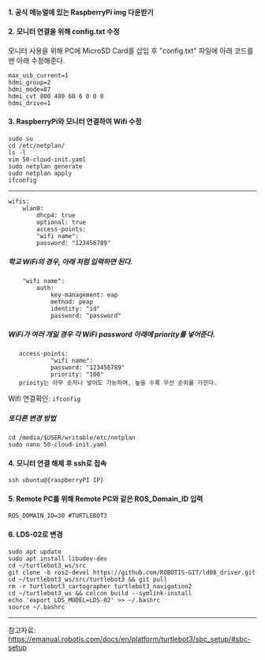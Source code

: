  #### 1. 공식 메뉴얼에 있는 RaspberryPi img 다운받기
 
 
 #### 2. 모니터 연결을 위해 config.txt 수정
 모니터 사용을 위해 PC에 MicroSD Card를 삽입 후 "config.txt" 파일에 아래 코드를 맨 아래 수정해준다.

    max_usb_current=1
    hdmi_group=2
    hdmi_mode=87
    hdmi_cvt 800 480 60 6 0 0 0
    hdmi_drive=1
 
 #### 3. RaspberryPi와 모니터 연결하여 Wifi 수정
 
    sudo su
    cd /etc/netplan/
    ls -l
    vim 50-cloud-init.yaml
    sudo netplan generate
    sudo netplan apply
    ifconfig
    
---
    wifis:
        wlan0:
            dhcp4: true
            optional: true
            access-points:
            "wifi name":   
            password: "123456789"
##### 학교 WiFi의 경우, 아래 처럼 입력하면 된다.
        "wifi name":
            auth:
                key-management: eap
                method: peap
                identity: "id"
                password: "password"
##### WiFi가 여러 개일 경우 각 WiFi password 아래에 priority를 넣어준다. 
       access-points:
                "wifi name":   
                password: "123456789"
                priority: "100"
       prioity는 아무 숫자나 넣어도 가능하며, 높을 수록 우선 순위를 가진다. 

Wifi 연결확인:  `ifconfig`


##### 또다른 변경 방법
    cd /media/$USER/writable/etc/netplan
    sudo nano 50-cloud-init.yaml

#### 4. 모니터 연결 해제 후 ssh로 접속
    ssh ubuntu@{raspberryPI IP}

#### 5. Remote PC를 위해 Remote PC와 같은 ROS_Domain_ID 입력
    ROS_DOMAIN_ID=30 #TURTLEBOT3

#### 6. LDS-02로 변경
    sudo apt update
    sudo apt install libudev-dev
    cd ~/turtlebot3_ws/src
    git clone -b ros2-devel https://github.com/ROBOTIS-GIT/ld08_driver.git
    cd ~/turtlebot3_ws/src/turtlebot3 && git pull
    rm -r turtlebot3_cartographer turtlebot3_navigation2
    cd ~/turtlebot3_ws && colcon build --symlink-install
    echo 'export LDS_MODEL=LDS-02' >> ~/.bashrc
    source ~/.bashrc

---
참고자료: https://emanual.robotis.com/docs/en/platform/turtlebot3/sbc_setup/#sbc-setup
